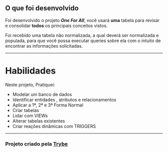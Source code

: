 ## O que foi desenvolvido

Foi desenvolvido o projeto ***One For All***, você usará **uma** tabela para revisar e consolidar **todos** os principais conceitos vistos.

Foi recebido uma tabela não normalizada, a qual deverá ser normalizada e populada, para que você possa executar queries sobre ela com o intuito de encontrar as informações solicitadas.

---

# Habilidades
Neste projeto, Pratiquei:

* Modelar um banco de dados
* Identificar entidades , atributos e relacionamentos
* Aplicar a 1ª, 2ª e 3ª Forma Normal
* Criar tabelas
* Lidar com VIEWs
* Alterar tabelas existentes
* Criar reações dinâmicas com TRIGGERS

---

<h3>Projeto criado pela <a href="https://www.betrybe.com/">Trybe</a></h3>
